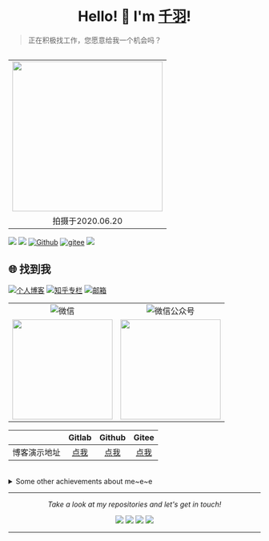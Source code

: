 <h1 align="center"> Hello! 👋  I'm <a href="https://github.com/nateshao">千羽</a>!</h1>


> 正在积极找工作，您愿意给我一个机会吗？

<table align="right" width="100%" border="0" cellspacing="0" cellpadding="0">
  <tr>
    <td align="center"><img src="https://gitee.com/nateshao/images/raw/master/img/20211204222215.jpg" width="300" hight="275"/> </td>
  </tr>
  <tr>
    <td align="center">拍摄于2020.06.20</td>
  </tr>
</table>

![](https://img.shields.io/badge/%E6%80%A7%E5%88%AB-%E2%99%82%E7%94%B7-lightgrey) ![](https://img.shields.io/badge/%E7%8A%B6%E6%80%81-%E7%A6%BB%E8%81%8C-pink) <a href="https://github.com/nateshao"><img alt="Github" src="https://img.shields.io/static/v1?label=Github&message=nateshao&color=red&logo=Github"/></a> <a href="https://gitee.com/nateshao"> <img alt="gitee" src="https://img.shields.io/static/v1?label=Gitee&message=nateshao&color=red&logo=Gitee"/></a> ![](https://visitor-badge.laobi.icu/badge?page_id=nateshao.nateshao)
## 🌐 找到我

<a href="https://nateshao.gitee.io"><img alt="个人博客" src="https://img.shields.io/static/v1?label=%E4%B8%AA%E4%BA%BA%E5%8D%9A%E5%AE%A2&message=%E5%8D%83%E7%BE%BD%E7%9A%84%E7%BC%96%E7%A8%8B%E6%97%B6%E5%85%89&color=pink"/></a> <a href="https://www.zhihu.com/people/yong-yuan-de-da-an-9"><img alt="知乎专栏" src="https://img.shields.io/static/v1?label=%E7%9F%A5%E4%B9%8E%E4%B8%93%E6%A0%8F&message=nateshao&color=0084FF&logo=Zhihu"/></a> <a href="mailto:1210331079@qq.com"><img alt="邮箱" src="https://img.shields.io/static/v1?label=%E9%82%AE%E7%AE%B1&message=1210331079@qq.com&color=3ABFE6&logo=Minutemailer"/></a> 

<table width="100%" border="0" cellspacing="0" cellpadding="0">
  <tr>
    <td align="center"><img alt="微信" src="https://img.shields.io/static/v1?label=%E5%BE%AE%E4%BF%A1&message=%E5%8D%83%E7%BE%BD&color=7BB32E&logo=wechat"/></td>
    <td align="center"><img alt="微信公众号" src="https://img.shields.io/static/v1?label=%E5%BE%AE%E4%BF%A1%E5%85%AC%E4%BC%97%E5%8F%B7&message=%E7%A8%8B%E5%BA%8F%E5%91%98%E5%8D%83%E7%BE%BD&color=7BB32E&logo=wechat"/></td>
    
  </tr>
  <tr>
    <td align="center"><img align="center" src="https://gitee.com/nateshao/images/raw/master/img/20211204222926.png" width="200"/></td>
     <td align="center"><img align="center" src="https://gitee.com/nateshao/images/raw/master/img/20211204222746.jpg" width="200"/></td>
  </tr>
  
</table>







|              |               Gitlab                |               Github                |               Gitee                |
| :----------: | :---------------------------------: | :---------------------------------: | :--------------------------------: |
| 博客演示地址 | [点我](https://nateshao.gitlab.io/) | [点我](https://nateshao.github.io/) | [点我](https://nateshao.gitee.io/) |


<br>
<details>
  <summary>Some other achievements about me~e~e</summary>
  <br>

* 🍎   Java开发工程师.👨🏻‍💻 & Go.🤪
  
* 👑   Some GitHub statistical reports:

<p align="center">
<img align="center" src="https://github-readme-stats.vercel.app/api/top-langs/?username=nateshao&hide_langs_below=1&theme=default&line_height=27&layout=compact" />
<img align="center" src="https://github-readme-stats.vercel.app/api?username=nateshao&show_icons=true&count_private=true&include_all_commits=true&line_height=21" alt="nateshao's Github Stats" />

</p>

</details>
  
<hr>
<p align="center">
  <i>Take a look at my repositories and let's get in touch!</i>
<p align="center">
<a href= "https://github.com/nateshao/powermock/"><img src="https://img.icons8.com/material-outlined/27/000000/ball-point-pen.png"/></a>
<a href= "https://www.linkedin.com/nateshao/"><img src="https://img.icons8.com/material-outlined/30/000000/linkedin.png"/></a>
<a href= "https://twitter.com/shaotongjie1"><img src="https://img.icons8.com/material-outlined/30/000000/twitter.png"/></a>
<a href= "https://nateshao.gitee.io"><img src="https://img.icons8.com/material-outlined/27/000000/geography.png"/></a>
</p>





---

<!--
<p align="center">
  <img src="https://raw.githubusercontent.com/coderjojo/coderjojo/master/img/github.gif" width=100>
  <br><br>
  <samp>
  </samp>
</p>

<p float="left">
  <a href="https://golang.org/" target="_blank" >
    <img src="https://raw.githubusercontent.com/itsksaurabh/itsksaurabh/master/assets/golang.gif"  height="90" />
  </a>
  <a href="https://www.docker.com/" target="_blank" >
    <img src="https://raw.githubusercontent.com/itsksaurabh/itsksaurabh/master/assets/docker.gif"  height="80" /> 
  </a>
  <a href="https://kubernetes.io/" target="_blank" >
    <img src="https://raw.githubusercontent.com/itsksaurabh/itsksaurabh/master/assets/k8s.gif"  height="75" />
  </a>
  <a href="https://docs.gitlab.com/ee/ci/" target="_blank" >
    <img src="https://raw.githubusercontent.com/itsksaurabh/itsksaurabh/master/assets/cicd.gif"  height="65" />
  </a>
  <a href="https://www.terraform.io/" target="_blank" >
    <img src="https://raw.githubusercontent.com/itsksaurabh/itsksaurabh/master/assets/terraform.gif" width="120" />
  </a>
  <a href="https://helm.sh/" target="_blank" >
    <img src="https://raw.githubusercontent.com/itsksaurabh/itsksaurabh/master/assets/helm.gif"  height="75" />
  </a>
 
 
 </p>
  
### CSPs
  
 <p float="left">
  <a href="https://bit.ly/2W7a91W" target="_blank" >
    <img src="https://raw.githubusercontent.com/itsksaurabh/itsksaurabh/master/assets/do.gif"  height="75" />
  </a> 
  <a href="https://aws.amazon.com/" target="_blank" >
    <img src="https://raw.githubusercontent.com/itsksaurabh/itsksaurabh/master/assets/aws.gif"  height="75" />
  </a>
 </p>
  
### Monitoring
  
 <p float="left">
  <a href="https://grafana.com/" target="_blank" >
    <img src="https://raw.githubusercontent.com/itsksaurabh/itsksaurabh/master/assets/grafana.gif" height="60" />&nbsp;&nbsp;
  </a>
  <a href="https://prometheus.io/" target="_blank" >
    <img src="https://raw.githubusercontent.com/itsksaurabh/itsksaurabh/master/assets/prometheus.gif" height="65" />
  </a>
  <a href="https://www.influxdata.com/" target="_blank" >
    <img src="https://raw.githubusercontent.com/itsksaurabh/itsksaurabh/master/assets/influxdata.gif" height="60" />
  </a>
</p>

### Databases
  
 <p float="left">
  <a href="https://www.postgresql.org/" target="_blank" >
    <img src="https://raw.githubusercontent.com/itsksaurabh/itsksaurabh/master/assets/postgresql.gif" height="90" />&nbsp;&nbsp;
  </a>
  <a href="https://www.timescale.com/" target="_blank" >
    <img src="https://raw.githubusercontent.com/itsksaurabh/itsksaurabh/master/assets/tsdb.gif" width="120" />
  </a>&nbsp;&nbsp;
  <a href="https://www.mongodb.com/" target="_blank" >
    <img src="https://raw.githubusercontent.com/itsksaurabh/itsksaurabh/master/assets/mongo.gif" height="80" />
  </a>
</p>

-->

<!--
**halfrost/halfrost** is a ✨ _special_ ✨ repository because its `README.md` (this file) appears on your GitHub profile.

Here are some ideas to get you started:

- 🔭 I’m currently working on ...
- 🌱 I’m currently learning ...
- 👯 I’m looking to collaborate on ...
- 🤔 I’m looking for help with ...
- 💬 Ask me about ...
- 📫 How to reach me: ...
- 😄 Pronouns: ...
- ⚡ Fun fact: ...
- ## 😉 找到我

<a href="https://alili.tech"><p align="center"> Visitor count<br> <img src="https://profile-counter.glitch.me/nateshao/count.svg" /></a>

- 🌱 GitHub : https://github.com/nateshao

- 👯 Gitee : https://gitee.com/nateshao

- 😄 WeChat : 1210331079

- 📫 QQ : 1210331079

- 💬 邮箱 : shaotongjie@gmail.com

- 🪐 个人网站 ： www.nateshao.cn

- 🔭 个人博客 : https://nateshao.gitee.io

  - 💛或💛http://nateshao.oschina.io
  
  - 💛或💛 https://nateshao.gitlab.io

  - 💛或💛 https://nateshao.github.io./

  - 💛或💛访问[coding](https://coding-pages-bucket-3501670-8140272-8317-424311-1300369800.cos-website.ap-hongkong.myqcloud.com)

  - 💛或💛访问[cloudbase](https://nateshao-cloud-8gaqeoi12d2ad9c5-1300369800.tcloudbaseapp.com/)
-->


<!--
**nateshao/nateshao** is a ✨ _special_ ✨ repository because its `README.md` (this file) appears on your GitHub profile.

Here are some ideas to get you started:


-->
